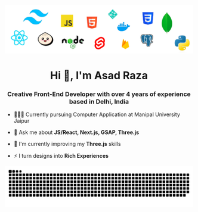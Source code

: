 ![Programming logos](./public/logos.png)

<h1 align="center">Hi 👋, I'm Asad Raza</h1>

<h3 align="center">Creative Front-End Developer with over 4 years of experience based in Delhi, India</h3>

- 👨🏼‍🎓 Currently pursuing Computer Application at Manipal University Jaipur

- 💬 Ask me about **JS/React, Next.js, GSAP, Three.js**
  
- 🌱 I'm currently improving my **Three.js** skills

- ⚡ I turn designs into **Rich Experiences**

<picture>
  <source media="(prefers-color-scheme: dark)" srcset="https://raw.githubusercontent.com/asadcodex/asadcodex/output/github-snake-dark.svg" />
  <source media="(prefers-color-scheme: light)" srcset="https://raw.githubusercontent.com/asadcodex/asadcodex/output/github-snake.svg" />
  <img alt="github-snake" src="https://raw.githubusercontent.com/asadcodex/asadcodex/output/github-snake.svg" />
</picture>